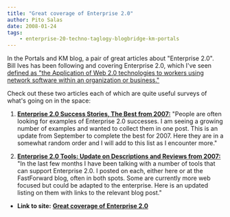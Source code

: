 ```yaml
---
title: "Great coverage of Enterprise 2.0"
author: Pito Salas
date: 2008-01-24
tags:
    - enterprise-20-techno-taglogy-blogbridge-km-portals
---
```


In the Portals and KM blog, a pair of great articles about "Enterprise 2.0".
Bill Ives has been following and covering Enterprise 2.0, which I've seen
[defined as "the Application of Web 2.0 technologies to workers using network
software within an organization or
business."](<http://blogs.zdnet.com/Hinchcliffe/?p=71> "Enterprise 2.0")

Check out these two articles each of which are quite useful surveys of what's
going on in the space:

  1. [**Enterprise 2.0 Success Stories, The Best from 2007:**](<http://billives.typepad.com/portals_and_km/2008/01/enterprise-20-s.html> "Enterprise 2.0") "People are often looking for examples of Enterprise 2.0 successes. I am seeing a growing number of examples and wanted to collect them in one post. This is an update from September to complete the best for 2007. Here they are in a somewhat random order and I will add to this list as I encounter more."

  2. [**Enterprise 2.0 Tools: Update on Descriptions and Reviews from 2007:**](<http://billives.typepad.com/portals_and_km/2008/01/enterprise-20-t.html> "Enterprise 2.0") "In the last few months I have been talking with a number of tools that can support Enterprise 2.0. I posted on each, either here or at the FastForward blog, often in both spots. Some are currently more web focused but could be adapted to the enterprise. Here is an updated listing on them with links to the relevant blog post."


* **Link to site:** **[Great coverage of Enterprise 2.0](None)**
